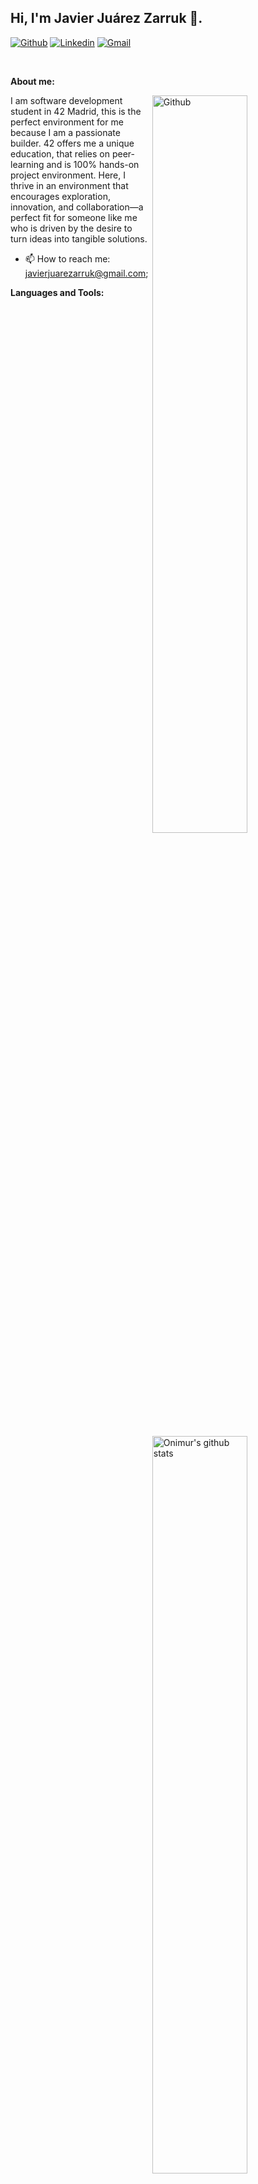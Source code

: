 ## Hi, I'm Javier Juárez Zarruk 👋.

<!-- Badges
Use this website to generate badges: https://shields.io/
-->

[![Github](https://img.shields.io/badge/-Github-000?style=flat&logo=Github&logoColor=white)](https://github.com/jzjavier)
[![Linkedin](https://img.shields.io/badge/-LinkedIn-blue?style=flat&logo=Linkedin&logoColor=white)]([https://www.linkedin.com/in/murillo-comino-6124ab49/](https://www.linkedin.com/in/javier-juarez-zarruk/))
[![Gmail](https://img.shields.io/badge/-Gmail-c14438?style=flat&logo=Gmail&logoColor=white)](mailto:javierjuarezarruk@gmail.com)

&nbsp;

**About me:**

<!-- Any image aligned to the right. Beware the width -->
<img width="55%" align="right" alt="Github" src="![image](https://github.com/JZJavier/JZJavier/assets/76801285/8536e4a3-4294-46cc-90a0-3b2ef5a925a8)
" />

I am software development student in 42 Madrid, this is the perfect environment for me because I am a passionate builder. 42 offers me a unique education, that relies on peer-learning and is 100% hands-on project environment. Here, I thrive in an environment that encourages exploration, innovation, and collaboration—a perfect fit for someone like me who is driven by the desire to turn ideas into tangible solutions.
- 📫 How to reach me: javierjuarezarruk@gmail.com;

**Languages and Tools:** 

<!-- Your github readme stats
You can use this api: https://github.com/jzjavier/github-readme-stats
-->
<p>
  <a href="https://github.com/onimur/handle-path-oz">
    <img width="55%" align="right" alt="Onimur's github stats" src="https://github-readme-stats.vercel.app/api?username=jzjavierr&show_icons=true&hide_border=true" />
  </a>

  <!-- Languages and tools. Be careful with the alignment. 
  Use this sites to get logos: https://www.vectorlogo.zone or https://simpleicons.org/
  -->
  <svg role="img" viewBox="0 0 24 24" xmlns="http://www.w3.org/2000/svg"><title>C</title><path d="M16.5921 9.1962s-.354-3.298-3.627-3.39c-3.2741-.09-4.9552 2.474-4.9552 6.14 0 3.6651 1.858 6.5972 5.0451 6.5972 3.184 0 3.5381-3.665 3.5381-3.665l6.1041.365s.36 3.31-2.196 5.836c-2.552 2.5241-5.6901 2.9371-7.8762 2.9201-2.19-.017-5.2261.034-8.1602-2.97-2.938-3.0101-3.436-5.9302-3.436-8.8002 0-2.8701.556-6.6702 4.047-9.5502C7.444.72 9.849 0 12.254 0c10.0422 0 10.7172 9.2602 10.7172 9.2602z"/></svg>
  <code><img width="10%" src="https://www.vectorlogo.zone/logos/git-scm/git-scm-ar21.svg"></code>
  <br />
  <code><img width="10%" src="https://www.vectorlogo.zone/logos/vim/vim-ar21.svg"></code>
  <code><img width="10%" src="https://www.vectorlogo.zone/logos/visualstudio_code/visualstudio_code-ar21.svg"></code>

  
</p>

<!-- Hits or visitors
site: http://hits.dwyl.com or https://visitor-badge.glitch.me
Both apis are in trouble due to the number of requests, if you know any other to register visitors, great
-->
<p align="center">
  <img alt="ViewCount" src="https://views.whatilearened.today/views/github/jzjavier/jzjavier.svg" />
</p>
